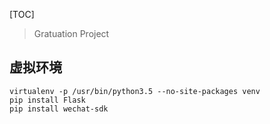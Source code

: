 [TOC]

> Gratuation Project

## 虚拟环境

````
virtualenv -p /usr/bin/python3.5 --no-site-packages venv
pip install Flask
pip install wechat-sdk
````

